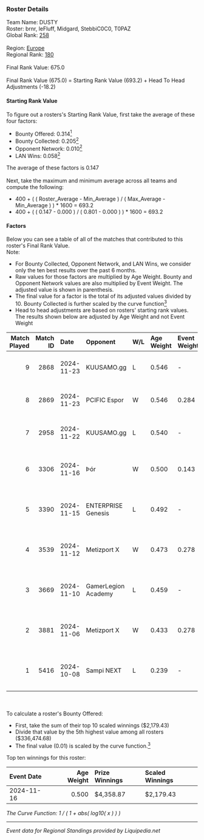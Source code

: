 ### Roster Details<br />
Team Name: DUSTY<br />
Roster: brnr, leFluff, Midgard, StebbiC0C0, T0PAZ<br />
Global Rank: [258](../standings_global.md)<br />
<br />
Region: [Europe]( ../standings_europe.md)<br />
Regional Rank: [180]( ../standings_europe.md)<br />
<br />
Final Rank Value:  675.0<br />
<br />
Final Rank Value (675.0) = Starting Rank Value (693.2) + Head To Head Adjustments (-18.2)<br />

#### Starting Rank Value<br />
To figure out a rosters's Starting Rank Value, first take the average of these four factors:<br />
- Bounty Offered: 0.314[<sup>1</sup>](#table2)
- Bounty Collected: 0.205[<sup>2</sup>](#table1)
- Opponent Network: 0.010[<sup>2</sup>](#table1)
- LAN Wins: 0.058[<sup>2</sup>](#table1)

The average of these factors is 0.147<br />
<br />
Next, take the maximum and minimum average across all teams and compute the following:<br />
- 400 + ( ( Roster_Average - Min_Average ) / ( Max_Average - Min_Average ) ) * 1600 = 693.2
- 400 + ( ( 0.147 - 0.000 ) / ( 0.801 - 0.000 ) ) * 1600 = 693.2


#### Factors<br />
Below you can see a table of all of the matches that contributed to this roster's Final Rank Value.<br />
Note:<br />

- For Bounty Collected, Opponent Network, and LAN Wins, we consider only the ten best results over the past 6 months.
- Raw values for those factors are multiplied by Age Weight. Bounty and Opponent Network values are also multiplied by Event Weight. The adjusted value is shown in parenthesis.
- The final value for a factor is the total of its adjusted values divided by 10. Bounty Collected is further scaled by the curve function[<sup>3</sup>](#curveFunction)
- Head to head adjustments are based on rosters' starting rank values. The results shown below are adjusted by Age Weight and not Event Weight
<span id="table1"></span><br />


| Match Played | Match ID | Date       | Opponent            | W/L | Age Weight | Event Weight | Bounty Collected | Opponent Network | LAN Wins  | H2H Adj. | Roster                                     |
| -: | -: | :- | :- | :- | :- | :- | :- | :- | :- | -: | :- |
|            9 |     2868 | 2024-11-23 | KUUSAMO.gg          | L   | 0.546      | -            | -                | -                | -         |   -12.15 | brnr, leFluff, Midgard, StebbiC0C0, T0PAZ  |
|            8 |     2869 | 2024-11-23 | PCIFIC Espor        | W   | 0.546      | 0.284        | 0.004 (0.001)    | 0.254 (0.039)    | 0 (0.000) |    10.36 | brnr, leFluff, Midgard, StebbiC0C0, T0PAZ  |
|            7 |     2958 | 2024-11-22 | KUUSAMO.gg          | L   | 0.540      | -            | -                | -                | -         |   -12.40 | brnr, leFluff, Midgard, StebbiC0C0, T0PAZ  |
|            6 |     3306 | 2024-11-16 | Þór                 | W   | 0.500      | 0.143        | 0.004 (0.000)    | 0.022 (0.002)    | 1 (0.500) |     6.93 | brnr, EddezeNNN, Midgard, StebbiC0C0, TH0R |
|            5 |     3390 | 2024-11-15 | ENTERPRISE Genesis  | L   | 0.492      | -            | -                | -                | -         |    -8.79 | brnr, Midgard, PANDAZ, StebbiC0C0, TH0R    |
|            4 |     3539 | 2024-11-12 | Metizport X         | W   | 0.473      | 0.278        | 0.001 (0.000)    | 0.221 (0.029)    | 0 (0.000) |     6.84 | brnr, EddezeNNN, Midgard, StebbiC0C0, TH0R |
|            3 |     3669 | 2024-11-10 | GamerLegion Academy | L   | 0.459      | -            | -                | -                | -         |    -9.57 | brnr, Midgard, Pressi, StebbiC0C0, TH0R    |
|            2 |     3881 | 2024-11-06 | Metizport X         | W   | 0.433      | 0.278        | 0.001 (0.000)    | 0.221 (0.027)    | 0 (0.000) |     6.24 | brnr, Midgard, PANDAZ, StebbiC0C0, TH0R    |
|            1 |     5416 | 2024-10-08 | Sampi NEXT          | L   | 0.239      | -            | -                | -                | -         |    -5.67 | brnr, Midgard, Pressi, StebbiC0C0, T0PAZ   |

<br />
<span id="table2"></span><br />
To calculate a roster's Bounty Offered:<br />

- First, take the sum of their top 10 scaled winnings ($2,179.43)
- Divide that value by the 5th highest value among all rosters ($336,474.68)
- The final value (0.01) is scaled by the curve function.[<sup>3</sup>](#curveFunction)

Top ten winnings for this roster:<br />

| Event Date | Age Weight | Prize Winnings | Scaled Winnings |
| :- | -: | :- | :- |
| 2024-11-16 |      0.500 | $4,358.87      | $2,179.43       |


<span id="curveFunction"></span>_The Curve Function: 1 / ( 1 + abs( log10( x ) ) )_<br />

---
_Event data for Regional Standings provided by Liquipedia.net_<br />
